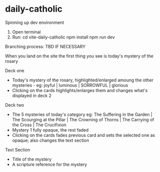 # daily-catholic

Spinning up dev environment
1. Open terminal
2. Run: cd vite-daily-catholic
        npm install
        npm run dev

Branching process: TBD IF NECESSARY


When you land on the site the first thing you see is today's mystery of the rosary

Deck one
- Today's mystery of the rosary, highlighted/enlarged amoung the other mysteries
        - eg: joyful | luminous | SORROWFUL | glorious
- Clicking on the cards highlights/enlarges them and changes what's displayed in deck 2

Deck two
- The 5 mysteries of today's category
        eg: The Suffering in the Garden | The Scourging at the Pillar | The Crowning of Thorns | The Carrying of the Cross | The Crucifixion
- Mystery 1 fully opaque, the rest faded
- Clicking on the cards fades previous card and sets the selected one as opaque; also changes the text section

Text Section
- Title of the mystery
- A scripture reference for the mystery

